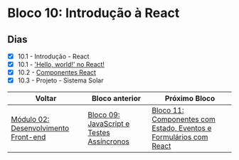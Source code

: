 # Bloco 10: Introdução à React

## Dias

- [x] 10.1 - Introdução - React
- [x] 10.1 - ['Hello, world!' no React!](./01-hello-world-no-react/)
- [x] 10.2 - [Componentes React](./02-componentes-react/)
- [x] 10.3 - Projeto - Sistema Solar

| Voltar                                      | Bloco anterior                                                                      | Próximo Bloco                                                                                                                      |
| ------------------------------------------- | ----------------------------------------------------------------------------------- | ---------------------------------------------------------------------------------------------------------------------------------- |
| [Módulo 02: Desenvolvimento Front-end](../) | [Bloco 09: JavaScript e Testes Assíncronos](../09-javascript-e-testes-assincronos/) | [Bloco 11: Componentes com Estado, Eventos e Formulários com React](../11-componentes-com-estado-eventos-e-formularios-com-react/) |
